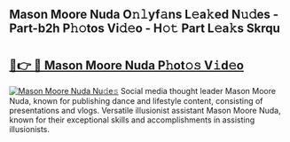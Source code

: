 ## Mason Moore Nuda O𝚗𝚕yf𝚊ns L𝚎a𝚔ed N𝚞𝚍es - Part-b2h P𝚑𝚘tos Vi𝚍𝚎o - H𝚘𝚝 Part L𝚎a𝚔s Skrqu

# <h2><a href="http://kfesabt.oniu.top/?m=Mason+Moore+Nuda">🔗👉 🔴 Mason Moore Nuda P𝚑ot𝚘𝚜 V𝚒d𝚎o</a></h2>

[![Mason Moore Nuda Nu𝚍e𝚜](https://i.imgur.com/0qMVB7G.gif)](http://kfesabt.oniu.top/?m=Mason+Moore+Nuda)
Social media thought leader Mason Moore Nuda, known for publishing dance and lifestyle content, consisting of presentations and vlogs. Versatile illusionist assistant Mason Moore Nuda, known for their exceptional skills and accomplishments in assisting illusionists.  
